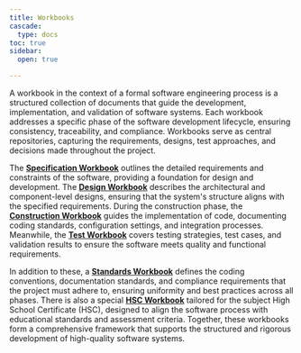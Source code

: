 ```yaml
---
title: Workbooks
cascade:
  type: docs
toc: true
sidebar:
  open: true

---
```


A workbook in the context of a formal software engineering process is a structured collection of documents that guide the development, implementation, and validation of software systems. Each workbook addresses a specific phase of the software development lifecycle, ensuring consistency, traceability, and compliance. Workbooks serve as central repositories, capturing the requirements, designs, test approaches, and decisions made throughout the project.

The [**Specification Workbook**](/workbooks/specification) outlines the detailed requirements and constraints of the software, providing a foundation for design and development. The [**Design Workbook**](/workbooks/design) describes the architectural and component-level designs, ensuring that the system's structure aligns with the specified requirements. During the construction phase, the [**Construction Workbook**](/workbooks/construction) guides the implementation of code, documenting coding standards, configuration settings, and integration processes. Meanwhile, the [**Test Workbook**](/workbooks/test) covers testing strategies, test cases, and validation results to ensure the software meets quality and functional requirements.

In addition to these, a [**Standards Workbook**](/workbooks/standards) defines the coding conventions, documentation standards, and compliance requirements that the project must adhere to, ensuring uniformity and best practices across all phases. There is also a special [**HSC Workbook**](/workbooks/hsc) tailored for the subject High School Certificate (HSC), designed to align the software process with educational standards and assessment criteria. Together, these workbooks form a comprehensive framework that supports the structured and rigorous development of high-quality software systems.
